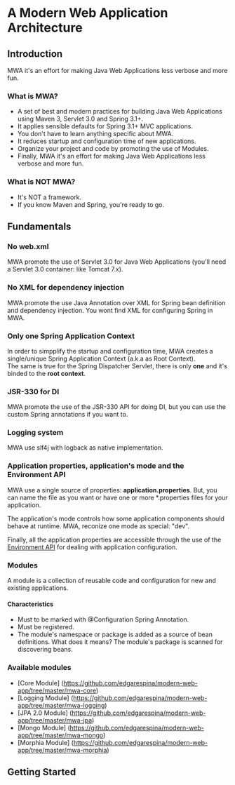 # A Modern Web Application Architecture

## Introduction
MWA it's an effort for making Java Web Applications less verbose and more fun.

### What is MWA?
* A set of best and modern practices for building Java Web Applications using Maven 3, Servlet 3.0 and Spring 3.1+.
* It applies sensible defaults for Spring 3.1+ MVC applications.
* You don't have to learn anything specific about MWA.
* It reduces startup and configuration time of new applications.
* Organize your project and code by promoting the use of Modules.
* Finally, MWA it's an effort for making Java Web Applications less verbose and more fun.

### What is NOT MWA?
* It's NOT a framework.
* If you know Maven and Spring, you're ready to go.

## Fundamentals
### No web.xml
MWA promote the use of Servlet 3.0 for Java Web Applications (you'll need a Servlet 3.0 container: like Tomcat 7.x).

### No XML for dependency injection
MWA promote the use Java Annotation over XML for Spring bean definition and dependency injection. You wont find XML for configuring Spring in MWA.

### Only one Spring Application Context
In order to simpplify the startup and configuration time, MWA creates a single/unique Spring Application Context (a.k.a as Root Context).  
The same is true for the Spring Dispatcher Servlet, there is only **one** and it's binded to the **root context**.

### JSR-330 for DI
MWA promote the use of the JSR-330 API for doing DI, but you can use the custom Spring annotations if you want to.

### Logging system
MWA use slf4j with logback as native implementation.

### Application properties, application's mode and the Environment API
MWA use a single source of properties: **application.properties**. But, you can name the file as you want or have one or more *.properties files for your application.

The application's mode controls how some application components should behave at runtime. MWA, reconize one mode as special: "dev".

Finally, all the application properties are accessible through the use of the [Environment API](http://static.springsource.org/spring/docs/current/javadoc-api/org/springframework/core/env/Environment.html) for dealing with application configuration.

### Modules
A module is a collection of reusable code and configuration for new and existing applications.

#### Characteristics
* Must to be marked with @Configuration Spring Annotation.
* Must be registered.
* The module's namespace or package is added as a source of bean definitions. What does it means? The module's package is scanned for discovering beans.

### Available modules
* [Core Module] (https://github.com/edgarespina/modern-web-app/tree/master/mwa-core)
* [Logging Module] (https://github.com/edgarespina/modern-web-app/tree/master/mwa-logging)
* [JPA 2.0 Module] (https://github.com/edgarespina/modern-web-app/tree/master/mwa-jpa)
* [Mongo Module] (https://github.com/edgarespina/modern-web-app/tree/master/mwa-mongo)
* [Morphia Module] (https://github.com/edgarespina/modern-web-app/tree/master/mwa-morphia)

## Getting Started